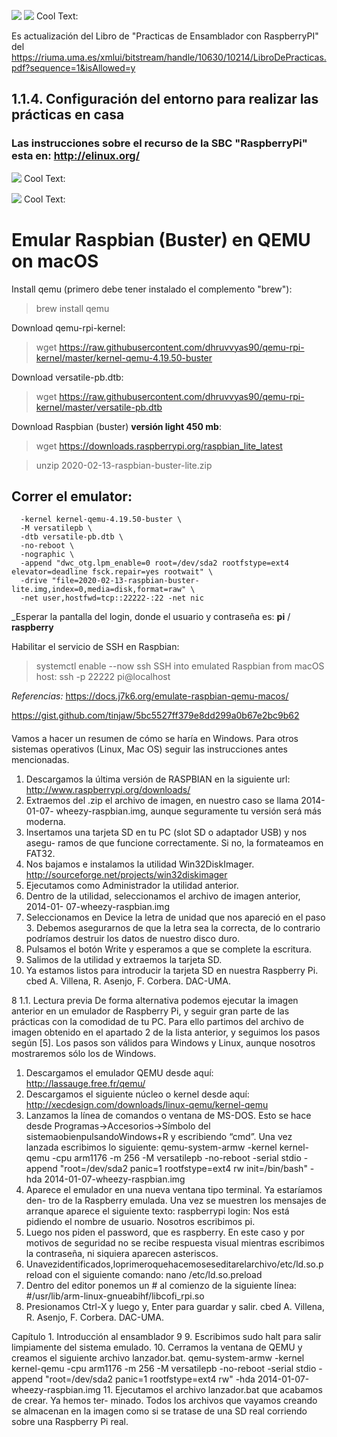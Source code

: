 ![](https://elinux.org/images/4/45/Rasp_turn_around.gif) 
![](https://images.cooltext.com/5382596.png) <a href="http://cooltext.com" target="_top"><img src="https://cooltext.com/images/ct_pixel.gif" width="80" height="15" alt="Cool Text: Logo and Graphics Generator" border="0" /></a>

Es actualización del Libro de "Practicas de Ensamblador con RaspberryPI" del https://riuma.uma.es/xmlui/bitstream/handle/10630/10214/LibroDePracticas.pdf?sequence=1&isAllowed=y

## 1.1.4. Configuración del entorno para realizar las prácticas en casa
### Las instrucciones sobre el recurso de la SBC "RaspberryPi" esta en: http://elinux.org/

![](https://images.cooltext.com/5382598.png)
<a href="http://cooltext.com" target="_top"><img src="https://cooltext.com/images/ct_pixel.gif" width="80" height="15" alt="Cool Text: Logo and Graphics Generator" border="0" /></a>


![](https://images.cooltext.com/5382600.png) <a href="http://cooltext.com" target="_top"><img src="https://cooltext.com/images/ct_pixel.gif" width="80" height="15" alt="Cool Text: Logo and Graphics Generator" border="0" /></a>

# Emular Raspbian (Buster) en QEMU on macOS

Install qemu (primero debe tener instalado el complemento "brew"):
> brew install qemu

Download qemu-rpi-kernel:
> wget https://raw.githubusercontent.com/dhruvvyas90/qemu-rpi-kernel/master/kernel-qemu-4.19.50-buster

Download versatile-pb.dtb:
> wget https://raw.githubusercontent.com/dhruvvyas90/qemu-rpi-kernel/master/versatile-pb.dtb

Download Raspbian (buster) __versión light 450 mb__:
> wget https://downloads.raspberrypi.org/raspbian_lite_latest

> unzip 2020-02-13-raspbian-buster-lite.zip
 
## Correr el emulator:
```qemu-system-arm -cpu arm1176 -m 256 \
  -kernel kernel-qemu-4.19.50-buster \
  -M versatilepb \
  -dtb versatile-pb.dtb \
  -no-reboot \
  -nographic \
  -append "dwc_otg.lpm_enable=0 root=/dev/sda2 rootfstype=ext4 elevator=deadline fsck.repair=yes rootwait" \
  -drive "file=2020-02-13-raspbian-buster-lite.img,index=0,media=disk,format=raw" \
  -net user,hostfwd=tcp::22222-:22 -net nic
```
_Esperar la pantalla del login, donde el usuario y contraseña es:  **pi** / **raspberry**

Habilitar el servicio  de SSH en Raspbian:
> systemctl enable --now ssh
SSH into emulated Raspbian from macOS host:
> ssh -p 22222 pi@localhost

_Referencias:_
https://docs.j7k6.org/emulate-raspbian-qemu-macos/

https://gist.github.com/tinjaw/5bc5527ff379e8dd299a0b67e2bc9b62



####



Vamos a hacer un resumen de cómo se haría en Windows. Para otros sistemas operativos (Linux, Mac OS) seguir las instrucciones antes mencionadas.

1. Descargamos la última versión de RASPBIAN en la siguiente url:
http://www.raspberrypi.org/downloads/
2. Extraemos del .zip el archivo de imagen, en nuestro caso se llama 2014-01-07- wheezy-raspbian.img, aunque seguramente tu versión será más moderna.
3. Insertamos una tarjeta SD en tu PC (slot SD o adaptador USB) y nos asegu- ramos de que funcione correctamente. Si no, la formateamos en FAT32.
4. Nos bajamos e instalamos la utilidad Win32DiskImager.
http://sourceforge.net/projects/win32diskimager
5. Ejecutamos como Administrador la utilidad anterior.
6. Dentro de la utilidad, seleccionamos el archivo de imagen anterior, 2014-01- 07-wheezy-raspbian.img
7. Seleccionamos en Device la letra de unidad que nos apareció en el paso 3. Debemos asegurarnos de que la letra sea la correcta, de lo contrario podríamos destruir los datos de nuestro disco duro.
8. Pulsamos el botón Write y esperamos a que se complete la escritura.
9. Salimos de la utilidad y extraemos la tarjeta SD.
10. Ya estamos listos para introducir la tarjeta SD en nuestra Raspberry Pi.
cbed A. Villena, R. Asenjo, F. Corbera. DAC-UMA.
 
8 1.1. Lectura previa
 De forma alternativa podemos ejecutar la imagen anterior en un emulador de Raspberry Pi, y seguir gran parte de las prácticas con la comodidad de tu PC. Para ello partimos del archivo de imagen obtenido en el apartado 2 de la lista anterior, y seguimos los pasos según [5]. Los pasos son válidos para Windows y Linux, aunque nosotros mostraremos sólo los de Windows.
1. Descargamos el emulador QEMU desde aquí:
http://lassauge.free.fr/qemu/
2. Descargamos el siguiente núcleo o kernel desde aquí:
http://xecdesign.com/downloads/linux-qemu/kernel-qemu
3. Lanzamos la línea de comandos o ventana de MS-DOS. Esto se hace desde Programas->Accesorios->Símbolo del sistemaobienpulsandoWindows+R y escribiendo “cmd”. Una vez lanzada escribimos lo siguiente:
qemu-system-armw -kernel kernel-qemu -cpu arm1176
-m 256 -M versatilepb -no-reboot -serial stdio -append "root=/dev/sda2 panic=1 rootfstype=ext4 rw init=/bin/bash" -hda 2014-01-07-wheezy-raspbian.img
4. Aparece el emulador en una nueva ventana tipo terminal. Ya estaríamos den- tro de la Raspberry emulada. Una vez se muestren los mensajes de arranque aparece el siguiente texto:
raspberrypi login:
Nos está pidiendo el nombre de usuario. Nosotros escribimos pi.
5. Luego nos piden el password, que es raspberry. En este caso y por motivos de seguridad no se recibe respuesta visual mientras escribimos la contraseña, ni siquiera aparecen asteriscos.
6. Unavezidentificados,loprimeroquehacemoseseditarelarchivo/etc/ld.so.preload con el siguiente comando:
nano /etc/ld.so.preload
7. Dentro del editor ponemos un # al comienzo de la siguiente línea: #/usr/lib/arm-linux-gnueabihf/libcofi_rpi.so
8. Presionamos Ctrl-X y luego y, Enter para guardar y salir.
cbed A. Villena, R. Asenjo, F. Corbera. DAC-UMA.
         
Capítulo 1. Introducción al ensamblador 9
9. Escribimos sudo halt para salir limpiamente del sistema emulado.
10. Cerramos la ventana de QEMU y creamos el siguiente archivo lanzador.bat.
qemu-system-armw -kernel kernel-qemu -cpu arm1176
-m 256 -M versatilepb -no-reboot -serial stdio -append "root=/dev/sda2 panic=1 rootfstype=ext4 rw"
-hda 2014-01-07-wheezy-raspbian.img
11. Ejecutamos el archivo lanzador.bat que acabamos de crear. Ya hemos ter- minado. Todos los archivos que vayamos creando se almacenan en la imagen como si se tratase de una SD real corriendo sobre una Raspberry Pi real.

